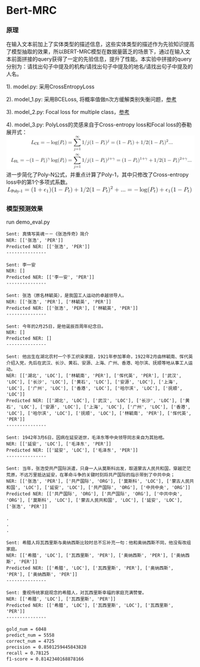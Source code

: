 # Bert-MRC

### 原理
在输入文本前加上了实体类型的描述信息，这些实体类型的描述作为先验知识提高了模型抽取的效果，所以BERT-MRC模型在数据量匮乏的场景下，通过在输入文本前面拼接的query获得了一定的先验信息，提升了性能。本实验中拼接的query分别为：请找出句子中提及的机构/请找出句子中提及的地名/请找出句子中提及的人名。

1). model.py:
采用CrossEntropyLoss

2). model_1.py:
采用BCELoss, 将概率值做n次方缓解类别失衡问题，[参考](https://kexue.fm/archives/7161) 

3). model_2.py:
Focal loss for multiple class，[参考](https://zhuanlan.zhihu.com/p/49981234) 

4). model_3.py:
PolyLoss的灵感来自于Cross-entropy loss和Focal loss的泰勒展开式：
![ner2](../images/ner2.png)
进一步简化了Poly-N公式，并重点计算了Poly-1，其中只修改了Cross-entropy loss中的第1个多项式系数。
![ner3](../images/ner3.png)

### 模型预测效果

run demo_eval.py

```
Sent: 真情写英魂－－《张浩传奇》简介
NER: [['张浩', 'PER']]
Predicted NER: [['张浩', 'PER']]
---------------

Sent: 李一安
NER: []
Predicted NER: [['李一安', 'PER']]
---------------

Sent: 张浩（原名林毓英），是我国工人运动的卓越领导人。
NER: [['张浩', 'PER'], ['林毓英', 'PER']]
Predicted NER: [['张浩', 'PER'], ['林毓英', 'PER']]
---------------

Sent: 今年的2月25日，是他诞辰百周年纪念日。
NER: []
Predicted NER: []
---------------

Sent: 他出生在湖北农村一个手工织染家庭，1921年参加革命，1922年2月由林毓南、恽代英介绍入党，先后在武汉、长沙、黄石、安源、上海、广州、香港、哈尔滨、抚顺等地从事工人运动。
NER: [['湖北', 'LOC'], ['林毓南', 'PER'], ['恽代英', 'PER'], ['武汉', 'LOC'], ['长沙', 'LOC'], ['黄石', 'LOC'], ['安源', 'LOC'], ['上海', 'LOC'], ['广州', 'LOC'], ['香港', 'LOC'], ['哈尔滨', 'LOC'], ['抚顺', 'LOC']]
Predicted NER: [['湖北', 'LOC'], ['武汉', 'LOC'], ['长沙', 'LOC'], ['黄石', 'LOC'], ['安源', 'LOC'], ['上海', 'LOC'], ['广州', 'LOC'], ['香港', 'LOC'], ['哈尔滨', 'LOC'], ['抚顺', 'LOC'], ['林毓南', 'PER'], ['恽代英', 'PER']]
---------------

Sent: 1942年3月6日，因病在延安逝世，毛泽东等中央领导同志亲自为其抬棺。
NER: [['延安', 'LOC'], ['毛泽东', 'PER']]
Predicted NER: [['延安', 'LOC'], ['毛泽东', 'PER']]
---------------

Sent: 当年，张浩受共产国际派遣，只身一人从莫斯科出发，取道蒙古人民共和国，穿越茫茫荒原，不远万里抵达延安，在革命斗争的关键时刻将共产国际的指示带到了中共中央；
NER: [['张浩', 'PER'], ['共产国际', 'ORG'], ['莫斯科', 'LOC'], ['蒙古人民共和国', 'LOC'], ['延安', 'LOC'], ['共产国际', 'ORG'], ['中共中央', 'ORG']]
Predicted NER: [['共产国际', 'ORG'], ['共产国际', 'ORG'], ['中共中央', 'ORG'], ['莫斯科', 'LOC'], ['蒙古人民共和国', 'LOC'], ['延安', 'LOC'], ['张浩', 'PER']]

.
.
.

Sent: 希腊人将瓦西里斯与奥纳西斯比较时总不忘补充一句：他和奥纳西斯不同，他没有改组家庭。
NER: [['希腊', 'LOC'], ['瓦西里斯', 'PER'], ['奥纳西斯', 'PER'], ['奥纳西斯', 'PER']]
Predicted NER: [['希腊', 'LOC'], ['瓦西里斯', 'PER'], ['奥纳西斯', 'PER'], ['奥纳西斯', 'PER']]
---------------

Sent: 重视传统家庭观念的希腊人，对瓦西里斯幸福的家庭充满赞誉。
NER: [['希腊', 'LOC'], ['瓦西里斯', 'PER']]
Predicted NER: [['希腊', 'LOC'], ['瓦西里斯', 'LOC'], ['瓦西里斯', 'PER']]
---------------

gold_num = 6048
predict_num = 5558
correct_num = 4725
precision = 0.8501259445843828
recall = 0.78125
f1-score = 0.8142340168878166
```
